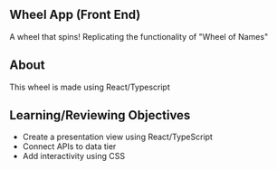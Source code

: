 ## Wheel App (Front End)
A wheel that spins! Replicating the functionality of "Wheel of Names"

## About
This wheel is made using React/Typescript 

## Learning/Reviewing Objectives
- Create a presentation view using React/TypeScript
- Connect APIs to data tier
- Add interactivity using CSS 
